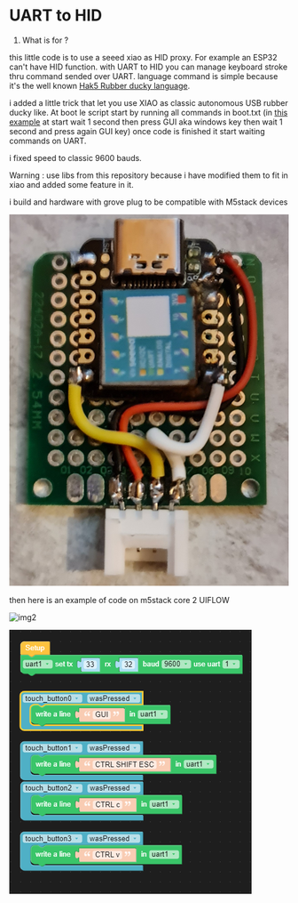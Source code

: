 <h1> UART to HID </h1>

1. What is for ?

this little code is to use a seeed xiao as HID proxy. For example an ESP32 can't have HID function. with UART to HID you can manage keyboard stroke thru command sended over UART.
language command is simple because it's the well known [Hak5 Rubber ducky language](https://docs.hak5.org/hc/en-us/articles/360010555153-Ducky-Script-the-USB-Rubber-Ducky-language).

i added a little trick that let you use XIAO as classic autonomous USB rubber ducky like. At boot le script start by running all commands in boot.txt (in [this example](https://github.com/beboxos/circuitpython/blob/main/Seeed%20XIAO/UartToHID/boot.txt) at start wait 1 second then press GUI aka windows key then wait 1 second and press again GUI key) once code is finished it start waiting commands on UART.

i fixed speed to classic 9600 bauds.

Warning : use libs from this repository because i have modified them to fit in xiao and added some feature in it. 

i build and hardware with grove plug to be compatible with M5stack devices

![img](images/20210923_221442.jpg)

then here is an example of code on m5stack core 2 UIFLOW

![img2](images/20210923_221620.jpg)

![code](images/m5.png)
